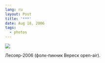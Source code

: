 ```yaml
---
lang: ru
layout: Post
title: '***'
date: Aug 18, 2006
tags:
  - photos
---
```


![](http://wow.sapegin.me/3w2w0F3a0I3d/Sapegin-Artem-20D-2006-08-13-237-3756.jpg)

Лесояр-2006 (фолк-пикник Вереск open-air).
